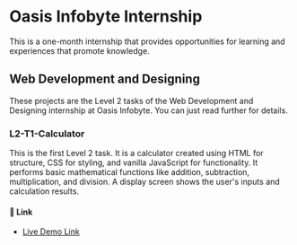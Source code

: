 # Oasis Infobyte Internship
This is a one-month internship that provides opportunities for learning and experiences that promote knowledge.

## Web Development and Designing
These projects are the Level 2 tasks of the Web Development and Designing internship at Oasis Infobyte. You can just read further for details.

### L2-T1-Calculator
This is the first Level 2 task.
It is a calculator created using HTML for structure, CSS for styling, and vanilla JavaScript for functionality.
It performs basic mathematical functions like addition, subtraction, multiplication, and division.
A display screen shows the user's inputs and calculation results.

#### 🔗 Link
* [Live Demo Link](https://oibsip-orpin.vercel.app/)
